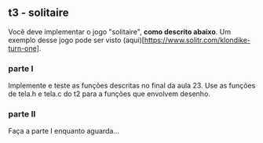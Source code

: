 ## t3 - solitaire

Você deve implementar o jogo "solitaire", **como descrito abaixo**.
Um exemplo desse jogo pode ser visto (aqui)[https://www.solitr.com/klondike-turn-one].

### parte I

Implemente e teste as funções descritas no final da aula 23.
Use as funções de tela.h e tela.c do t2 para a funções que envolvem desenho.

### parte II

Faça a parte I enquanto aguarda...
